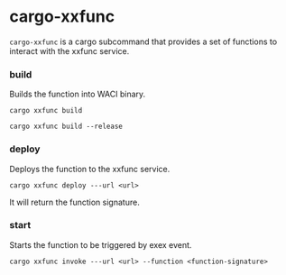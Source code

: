 # cargo-xxfunc

`cargo-xxfunc` is a cargo subcommand that provides a set of functions to interact with the xxfunc service.

### build

Builds the function into WACI binary.

```console
cargo xxfunc build
```

```console
cargo xxfunc build --release
```

### deploy

Deploys the function to the xxfunc service.

```console
cargo xxfunc deploy ---url <url>
```

It will return the function signature.

### start

Starts the function to be triggered by exex event.

```console
cargo xxfunc invoke ---url <url> --function <function-signature>
```
